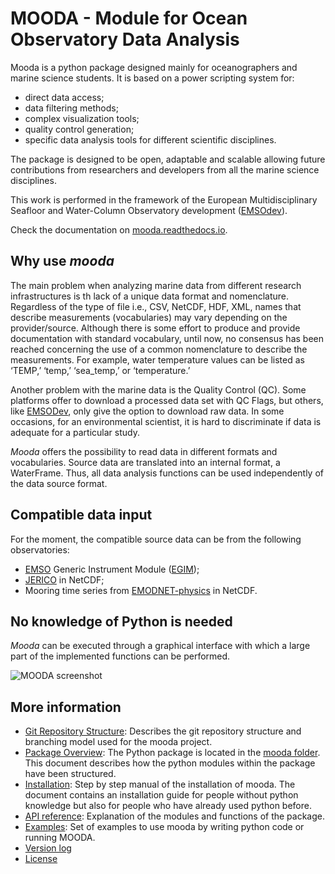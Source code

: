 # MOODA - Module for Ocean Observatory Data Analysis

Mooda is a python package designed mainly for oceanographers and marine science students. It is based on a power scripting system for:

* direct data access;
* data filtering methods;
* complex visualization tools;
* quality control generation;
* specific data analysis tools for different scientific disciplines.

The package is designed to be open, adaptable and scalable allowing future contributions from researchers and developers from all the marine science disciplines.

This work is performed in the framework of the European Multidisciplinary Seafloor and Water-Column Observatory development ([EMSOdev](http://www.emsodev.eu/)).

Check the documentation on [mooda.readthedocs.io](http://mooda.readthedocs.io/).

## Why use *mooda*

The main problem when analyzing marine data from different research infrastructures is th lack of a unique data format and nomenclature. Regardless of the type of file i.e., CSV, NetCDF, HDF, XML, names that describe measurements (vocabularies) may vary depending on the provider/source. Although there is some effort to produce and provide documentation with standard vocabulary, until now, no consensus has been reached concerning the use of a common nomenclature to describe the measurements. For example, water temperature values can be listed as ‘TEMP,’ ‘temp,’ ‘sea_temp,’ or ‘temperature.’

Another problem with the marine data is the Quality Control (QC). Some platforms offer to download a processed data set with QC Flags, but others, like [EMSODev](http://www.emsodev.eu), only give the option to download raw data. In some occasions, for an environmental scientist, it is hard to discriminate if data is adequate for a particular study.

*Mooda* offers the possibility to read data in different formats and vocabularies. Source data are translated into an internal format, a WaterFrame. Thus, all data analysis functions can be used independently of the data source format.

## Compatible data input

For the moment, the compatible source data can be from the following observatories:

* [EMSO](http://www.emso-eu.org/) Generic Instrument Module ([EGIM](http://www.emsodev.eu));
* [JERICO](http://www.jerico-ri.eu/data-access/) in NetCDF;
* Mooring time series from [EMODNET-physics](http://www.emodnet-physics.eu/Map/) in NetCDF.

## No knowledge of Python is needed

*Mooda* can be executed through a graphical interface with which a large part of the implemented functions can be performed.

![MOODA screenshot](/docs/img/home/mooda_screenshot.png)

## More information

* [Git Repository Structure](/docs/github_struct.md): Describes the git repository structure and branching model used for the mooda project.
* [Package Overview](/docs/package.md): The Python package is located in the [mooda folder](/mooda). This document describes how the python modules within the package have been structured.
* [Installation](/docs/installation.md): Step by step manual of the installation of mooda. The document contains an installation guide for people without python knowledge but also for people who have already used python before.
* [API reference](/docs/api.md): Explanation of the modules and functions of the package.
* [Examples](/docs/examples/index_examples.md): Set of examples to use mooda by writing python code or running MOODA.
* [Version log](/docs/news.md)
* [License](LICENSE)
